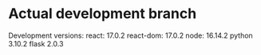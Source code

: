 # Actual development branch

Development versions:
react: 17.0.2
react-dom: 17.0.2
node: 16.14.2
python 3.10.2
flask 2.0.3
